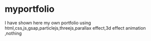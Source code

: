 # myportfolio
I have shown here my own portfolio using html,css,js,gsap,particlejs,threejs,parallax effect,3d effect animation ,nothing
